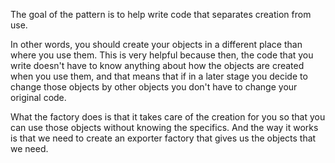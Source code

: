 The goal of the pattern is to help write code that separates creation from use.

In other words, you should create your objects in a different place than where
you use them.
This is very helpful because then, the code that you write doesn't have to know
anything about how the objects are created when you use them, and that means 
that if in a later stage you decide to change those objects by other objects 
you don't have to change your original code.

What the factory does is that it takes care of the creation for you so that
you can use those objects without knowing the specifics. And the way it works 
is that we need to create an exporter factory that gives us the objects that
we need. 
